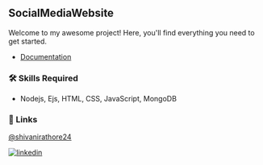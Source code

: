## SocialMediaWebsite
Welcome to my awesome project! Here, you'll find everything you need to get started.

- [Documentation](docs/DOCUMENT.md)

### 🛠 Skills Required
- Nodejs, Ejs, HTML, CSS, JavaScript, MongoDB

### 🔗 Links
[@shivanirathore24](https://www.github.com/shivanirathore24)

[![linkedin](https://img.shields.io/badge/linkedin-0A66C2?style=for-the-badge&logo=linkedin&logoColor=white)](https://www.linkedin.com/in/shivani-rathore-786387196/)